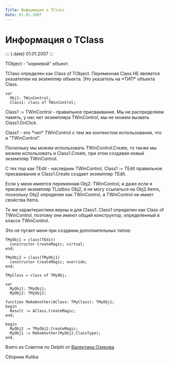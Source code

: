 ```yaml
---
Title: Информация о TClass
Date: 01.01.2007
---
```



Информация о TClass
===================

::: {.date}
01.01.2007
:::

TObject - \"корневой\" объект.

TClass определен как Class of TObject. Переменная Class НЕ является
указателем на экземпляр объекта. Это указатель на \*ТИП\* объекта Class.

    var
      Obj1: TWinControl;
      Class1: class of TWinControl;

Class1 := TWinControl - правильное присваивание. Мы не распределяем
память, у нас нет экземпляра TWinControl, мы не можем вызвать
Class1.OnClick.

Class1 - это \*тип\* TWinControl с тем же контекстом использования, что
и \"TWinControl\".

Поскольку мы можем использовать TWinControl.Create, то также мы можем
использовать и Class1.Create, при этом создавая новый экземпляр
TWinControl.

С тех пор как TEdit - наследник TWinControl, Class1 := TEdit правильное
присваивание и Class1.Create создает экземпляр TEdit.

Если у меня имеется переменная Obj2: TWinControl, и даже если я присвоил
экземпляр TListbox Obj2, я не могу ссылаться на Obj2.Items, поскольку
Obj2 определен как TWinControl, а TWinControl не имеет свойства Items.

Те же характеристики верны и для Class1. Class1 определен как Class of
TWinControl, поэтому они имеют общий конструктор, определенный в классе
TWinControl.

Это не пугает меня при создании дополнительных типов:

    TMyObj1 = class(TEdit)
      constructor CreateMagic; virtual;
    end;
     
    TMyObj2 = class(TMyObj1)
      constructor CreateMagic; override;
    end;
     
    TMyClass = class of TMyObj;
     
    var
      MyObj1: TMyObj1;
      MyObj2: TMyObj2;
     
    function MakeAnother(AClass: TMyClass): TMyObj1;
    begin
      Result := AClass.CreateMagic;
    end;
     
    begin
      MyObj2 := TMyObj2.CreateMagic;
      MyObj1 := MakeAnother(MyObj2.ClassType);
    end.

Взято из Советов по Delphi от [Валентина Озерова](mailto:webmaster@webinspector.com)

Сборник Kuliba
